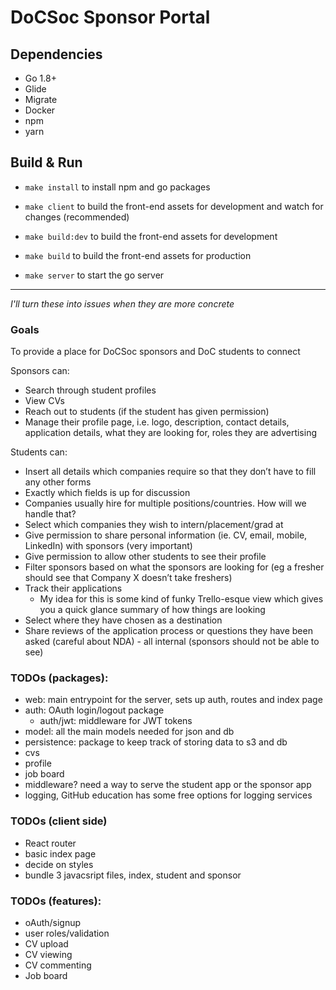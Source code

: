 # DoCSoc Sponsor Portal

## Dependencies
 - Go 1.8+
 - Glide
 - Migrate
 - Docker
 - npm
 - yarn

## Build & Run
 - `make install` to install npm and go packages

 - `make client` to build the front-end assets for development and watch for changes (recommended)
 - `make build:dev` to build the front-end assets for development
 - `make build` to build the front-end assets for production

 - `make server` to start the go server

---

_I'll turn these into issues when they are more concrete_

### Goals

To provide a place for DoCSoc sponsors and DoC students to connect

Sponsors can:
* Search through student profiles
* View CVs
* Reach out to students (if the student has given permission)
* Manage their profile page, i.e. logo, description, contact details, application details, what they are looking for, roles they are advertising

Students can:
* Insert all details which companies require so that they don’t have to fill any other forms
* Exactly which fields is up for discussion
* Companies usually hire for multiple positions/countries. How will we handle that?
* Select which companies they wish to intern/placement/grad at
* Give permission to share personal information (ie. CV, email, mobile, LinkedIn) with sponsors (very important)
* Give permission to allow other students to see their profile
* Filter sponsors based on what the sponsors are looking for (eg a fresher should see that Company X doesn’t take freshers)
* Track their applications
  * My idea for this is some kind of funky Trello-esque view which gives you a quick glance summary of how things are looking
* Select where they have chosen as a destination
* Share reviews of the application process or questions they have been asked (careful about NDA)  - all internal (sponsors should not be able to see)


### TODOs (packages):
 - web: main entrypoint for the server, sets up auth, routes and index page
 - auth: OAuth login/logout package
   - auth/jwt: middleware for JWT tokens
 - model: all the main models needed for json and db
 - persistence: package to keep track of storing data to s3 and db
 - cvs
 - profile
 - job board
 - middleware? need a way to serve the student app or the sponsor app
 - logging, GitHub education has some free options for logging services

### TODOs (client side)
 - React router
 - basic index page
 - decide on styles
 - bundle 3 javacsript files, index, student and sponsor

### TODOs (features):
 - oAuth/signup
 - user roles/validation
 - CV upload
 - CV viewing
 - CV commenting
 - Job board

